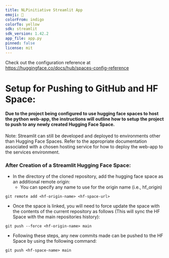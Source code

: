 ```yaml
---
title: NLPinitiative Streamlit App
emoji: 🐨
colorFrom: indigo
colorTo: yellow
sdk: streamlit
sdk_version: 1.42.2
app_file: app.py
pinned: false
license: mit
---
```


Check out the configuration reference at https://huggingface.co/docs/hub/spaces-config-reference


# Setup for Pushing to GitHub and HF Space:
#### Due to the project being configured to use hugging face spaces to host the python web-app, the instructions will outline how to setup the project to push to any newly created Hugging Face Space.
Note: Streamlit can still be developed and deployed to environments other than Hugging Face Spaces. Refer to the appropriate documentation associated with a chosen hosting service for how to deploy the web-app to the services environment.

### After Creation of a Streamlit Hugging Face Space:
 - In the directory of the cloned repository, add the hugging face space as an additional remote origin:
    - You can specify any name to use for the origin name (i.e., hf_origin)
```
git remote add <hf-origin-name> <hf-space-url>
```

 - Once the space is linked, you will need to force update the space with the contents of the current repository as follows (This will sync the HF Space with the main repositories history):
```
git push --force <hf-origin-name> main
```

 - Following these steps, any new commits made can be pushed to the HF Space by using the following command:
```
git push <hf-space-name> main
```

